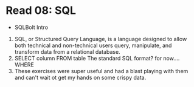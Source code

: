 # Read 08: SQL

* SQLBolt Intro

1. SQL, or Structured Query Language, is a language designed to allow both technical and non-technical 
   users query, manipulate, and transform data from a relational database.
2. SELECT column FROM table   The standard SQL format? for now....
   WHERE 
3. These exercises were super useful and had a blast playing with them and can't wait ot get my hands on some crispy data.